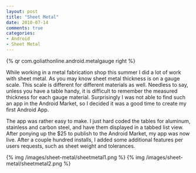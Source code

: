 ```yaml
---
layout: post
title: "Sheet Metal"
date: 2010-07-14
comments: true
categories:
- Android
- Sheet Metal
---
```


{% qr com.goliathonline.android.metalgauge right %}

While working in a metal fabrication shop this summer I did a lot of work with sheet metal.  As you may know sheet metal thickness is on a gauge scale. This scale is different for different materials as well. Needless to say, unless you have a table handy, it is difficult to remember the measured thickness for each gauge material. Surprisingly I was not able to find such an app in the Android Market, so I decided it was a good time to create my first Android App.

<!-- more -->

The app was rather easy to make. I just hard coded the tables for aluminum, stainless and carbon steel, and have them displayed in a tabbed list view. After ponying up the $25 to publish to the Android Market, my app was now live. After a couple hundred installs, I added some additional features per users requests, such as sheet weight and tolerances.

{% img /images/sheet-metal/sheetmetal1.png %}
{% img /images/sheet-metal/sheetmetal2.png %}
